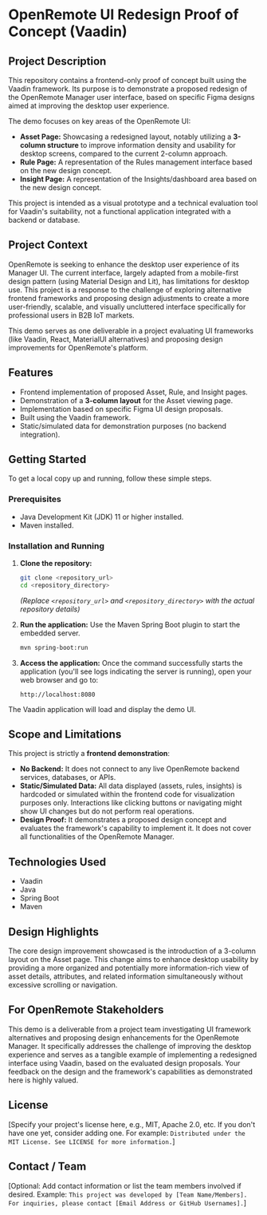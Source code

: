 # OpenRemote UI Redesign Proof of Concept (Vaadin)

## Project Description

This repository contains a frontend-only proof of concept built using the Vaadin framework. Its purpose is to demonstrate a proposed redesign of the OpenRemote Manager user interface, based on specific Figma designs aimed at improving the desktop user experience.

The demo focuses on key areas of the OpenRemote UI:
*   **Asset Page:** Showcasing a redesigned layout, notably utilizing a **3-column structure** to improve information density and usability for desktop screens, compared to the current 2-column approach.
*   **Rule Page:** A representation of the Rules management interface based on the new design concept.
*   **Insight Page:** A representation of the Insights/dashboard area based on the new design concept.

This project is intended as a visual prototype and a technical evaluation tool for Vaadin's suitability, not a functional application integrated with a backend or database.

## Project Context

OpenRemote is seeking to enhance the desktop user experience of its Manager UI. The current interface, largely adapted from a mobile-first design pattern (using Material Design and Lit), has limitations for desktop use. This project is a response to the challenge of exploring alternative frontend frameworks and proposing design adjustments to create a more user-friendly, scalable, and visually uncluttered interface specifically for professional users in B2B IoT markets.

This demo serves as one deliverable in a project evaluating UI frameworks (like Vaadin, React, MaterialUI alternatives) and proposing design improvements for OpenRemote's platform.

## Features

*   Frontend implementation of proposed Asset, Rule, and Insight pages.
*   Demonstration of a **3-column layout** for the Asset viewing page.
*   Implementation based on specific Figma UI design proposals.
*   Built using the Vaadin framework.
*   Static/simulated data for demonstration purposes (no backend integration).

## Getting Started

To get a local copy up and running, follow these simple steps.

### Prerequisites

*   Java Development Kit (JDK) 11 or higher installed.
*   Maven installed.

### Installation and Running

1.  **Clone the repository:**
    ```bash
    git clone <repository_url>
    cd <repository_directory>
    ```
    *(Replace `<repository_url>` and `<repository_directory>` with the actual repository details)*

2.  **Run the application:**
    Use the Maven Spring Boot plugin to start the embedded server.
    ```bash
    mvn spring-boot:run
    ```

3.  **Access the application:**
    Once the command successfully starts the application (you'll see logs indicating the server is running), open your web browser and go to:
    ```
    http://localhost:8080
    ```

The Vaadin application will load and display the demo UI.

## Scope and Limitations

This project is strictly a **frontend demonstration**:

*   **No Backend:** It does not connect to any live OpenRemote backend services, databases, or APIs.
*   **Static/Simulated Data:** All data displayed (assets, rules, insights) is hardcoded or simulated within the frontend code for visualization purposes only. Interactions like clicking buttons or navigating might show UI changes but do not perform real operations.
*   **Design Proof:** It demonstrates a proposed design concept and evaluates the framework's capability to implement it. It does not cover all functionalities of the OpenRemote Manager.

## Technologies Used

*   Vaadin
*   Java
*   Spring Boot
*   Maven

## Design Highlights

The core design improvement showcased is the introduction of a 3-column layout on the Asset page. This change aims to enhance desktop usability by providing a more organized and potentially more information-rich view of asset details, attributes, and related information simultaneously without excessive scrolling or navigation.

## For OpenRemote Stakeholders

This demo is a deliverable from a project team investigating UI framework alternatives and proposing design enhancements for the OpenRemote Manager. It specifically addresses the challenge of improving the desktop experience and serves as a tangible example of implementing a redesigned interface using Vaadin, based on the evaluated design proposals. Your feedback on the design and the framework's capabilities as demonstrated here is highly valued.

## License

[Specify your project's license here, e.g., MIT, Apache 2.0, etc. If you don't have one yet, consider adding one. For example: `Distributed under the MIT License. See LICENSE for more information.`]

## Contact / Team

[Optional: Add contact information or list the team members involved if desired. Example: `This project was developed by [Team Name/Members]. For inquiries, please contact [Email Address or GitHub Usernames].`]